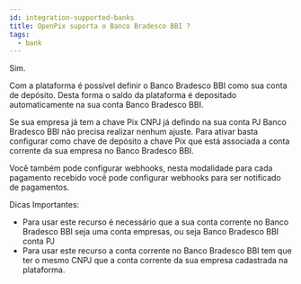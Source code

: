 ```yaml
---
id: integration-supported-banks
title: OpenPix suporta o Banco Bradesco BBI ?
tags:
  - bank
---
```


Sim.

Com a plataforma é possível definir o Banco Bradesco BBI como sua conta de depósito. Desta forma o saldo da plataforma é depositado automaticamente na sua conta Banco Bradesco BBI.

Se sua empresa já tem a chave Pix CNPJ já defindo na sua conta PJ Banco Bradesco BBI não precisa realizar nenhum ajuste. Para ativar basta configurar como chave de depósito a chave Pix que está associada a conta corrente da sua empresa no Banco Bradesco BBI.

Você também pode configurar webhooks, nesta modalidade para cada pagamento recebido você pode configurar webhooks para ser notificado de pagamentos.

Dicas Importantes:

- Para usar este recurso é necessário que a sua conta corrente no Banco Bradesco BBI seja uma conta empresas, ou seja Banco Bradesco BBI conta PJ
- Para usar este recurso a conta corrente no Banco Bradesco BBI tem que ter o mesmo CNPJ que a conta corrente da sua empresa cadastrada na plataforma.
